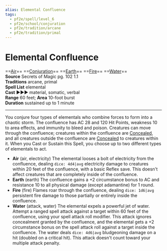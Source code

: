 ```yaml
---
alias: Elemental Confluence
tags:
  - pf2e/spell/level_6
  - pf2e/school/conjuration
  - pf2e/tradition/arcane
  - pf2e/tradition/primal
---
```


# Elemental Confluence

==[Air](../../../Traits/Air.md)== ==[Conjuration](../../../Traits/Conjuration.md)== ==[Earth](../../../Traits/Earth.md)== ==[Fire](../../../Traits/Fire.md)== ==[Water](../../../Traits/Water.md)==  
__Source__ Secrets of Magic pg. 102 1.1  
**Traditions** arcane, primal  
**Spell List** elemental  
**Cast** ►►► material, somatic, verbal  
**Range** 60 feet; **Area** 10-foot burst  
**Duration** sustained up to 1 minute

---

You conjure four types of elementals who combine forces to form into a chaotic storm. The confluence has AC 28 and 120 Hit Points, weakness 10 to area effects, and immunity to bleed and poison. Creatures can move through the confluence; creatures within the confluence are [Concealed](../../../Conditions/Concealed.md), and all creatures outside the confluence are [Concealed](../../../Conditions/Concealed.md) to creatures within it. When you Cast or Sustain this Spell, you choose up to two different types of elementals to act.

- **Air** (air, electricity) The elemental looses a bolt of electricity from the confluence, dealing `dice: 4d4|avg` electricity damage to creatures within 20 feet of the confluence, with a basic Reflex save. This doesn't affect creatures that are completely inside of the confluence.
- **Earth** (earth) The confluence gains a +2 circumstance bonus to AC and resistance 10 to all physical damage (except adamantine) for 1 round.
- **Fire** (fire) Flames roar through the confluence, dealing `dice: 1d6|avg` persistent fire damage to those partially or entirely inside the confluence.
- **Water** (attack, water) The elemental expels a powerful jet of water. Attempt a ranged spell attack against a target within 60 feet of the confluence, using your spell attack roll modifier. This attack ignores concealment granted by the confluence, and the elemental gets a +2 circumstance bonus on the spell attack roll against a target inside the confluence. The water deals `dice: 4d6|avg` bludgeoning damage on a hit (doubled on a critical hit). This attack doesn't count toward your multiple attack penalty.

